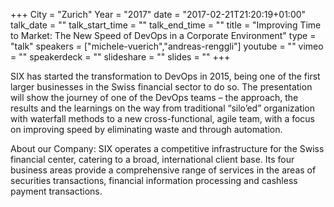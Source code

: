 +++
City = "Zurich"
Year = "2017"
date = "2017-02-21T21:20:19+01:00"
talk_date = ""
talk_start_time = ""
talk_end_time = ""
title = "Improving Time to Market: The New Speed of DevOps in a Corporate Environment"
type = "talk"
speakers = ["michele-vuerich","andreas-renggli"]
youtube = ""
vimeo = ""
speakerdeck = ""
slideshare = ""
slides = ""
+++

SIX has started the transformation to DevOps in 2015, being one of the first larger
businesses in the Swiss financial sector to do so. The presentation will show the journey
of one of the DevOps teams – the approach, the results and the learnings on the way from
traditional “silo’ed” organization with waterfall methods to a new cross-functional,
agile team, with a focus on improving speed by eliminating waste and through automation.

About our Company:
SIX operates a competitive infrastructure for the Swiss financial center, catering to a
broad, international client base. Its four business areas provide a comprehensive range
of services in the areas of securities transactions, financial information processing and
cashless payment transactions.
